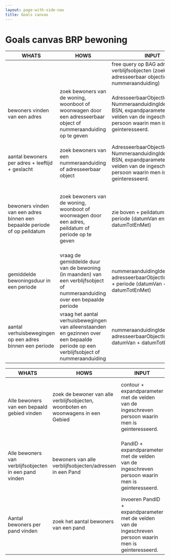 ```yaml
---
layout: page-with-side-nav
title: Goals canvas
---
```


# Goals canvas BRP bewoning

| WHATS                                                                     | HOWS                                                                                                                                    | INPUT                                                                                                                                                           | OUTPUT                                                                                                                                                                                                                                                                     | GOALS                                                                                                               | STORIES |
| ------------------------------------------------------------------------- | --------------------------------------------------------------------------------------------------------------------------------------- | --------------------------------------------------------------------------------------------------------------------------------------------------------------- | -------------------------------------------------------------------------------------------------------------------------------------------------------------------------------------------------------------------------------------------------------------------------- | ------------------------------------------------------------------------------------------------------------------- | ------- |
|                                                                           |                                                                                                                                         | free query op BAG adressen en verblijfsobjecten (zoeken adresseerbaar objectidentificatie, nummeraanduiding)                                                    | nummeraanduiding, adresseerbaarObjectIdentificatie                                                                                                                                                                                                                         | nummeraanduiding of adresseerbaarObjectIdentificatie vinden om bewoningen te raadplegen                             |         |
| bewoners vinden van een adres                                             | zoek bewoners van de woning, woonboot of woonwagen door een adresseerbaar object of nummeraanduiding op te geven                        | AdresseerbaarObjectIdentificatie, NummeraanduidingIdentificatie of BSN, expandparameter met de velden van de ingeschreven persoon waarin men is geinteresseerd. | Collectie van de bewoners die nu op deze verblijfsplaats zijn ingeschreven in de vorm van expandable ingeschreven personen + functieadres (woonadres of briefadres).                                                                                                       | bewoners en breifadreshouders van een verblijfsobject, standplaats ligplaats of nummeraanduiding vinden             | [464](https://github.com/BRP-API/Haal-Centraal-BRP-bevragen/issues/464){:target="_blank"}, [465](https://github.com/BRP-API/Haal-Centraal-BRP-bevragen/issues/465){:target="_blank"}, BUS28, BUS11, BUS33, BUS31 |
| aantal bewoners per adres + leeftijd + geslacht                           | zoek bewoners van een nummeraanduiding of adresseerbaar object                                                                          | AdresseerbaarObjectIdentificatie, NummeraanduidingIdentificatie of BSN, expandparameter met de velden van de ingeschreven persoon waarin men is geinteresseerd. | Collectie  van de bewoners die nu op deze verblijfsplaats zijn ingeschreven in de vorm van expandable ingeschreven personen + functieadres. Aantal met woonadres kan door client worden geteld                                                                             | aantal bewoners + leeftijd + geslacht vinden                                                                        | [454](https://github.com/BRP-API/Haal-Centraal-BRP-bevragen/issues/454){:target="_blank"}, BUS30 |
| bewoners vinden van een adres binnen een bepaalde periode of op peildatum | zoek bewoners van de woning, woonboot of woonwagen door een adres, peildatum of periode op te geven                                     | zie boven + peildatum of + periode (datumVan en datumTotEnMet)                                                                                                  | Collectie van bewoners van het adresseerbaarObject of nummeraanduiding die op de opgegeven peildatum of periode op deze verblijfsplaats wonen/woonden in de vorm van een expandable ingeschreven persoon + bij elke bewoner de periode dat hij/zij er woonde +functieadres | bewoners van een verblijfsobject, standplaats ligplaats, nummeraanduiding vinden op peildatum of binnen een periode | [224](https://github.com/BRP-API/Haal-Centraal-BRP-bevragen/issues/224){:target="_blank"}, BUS26, BUS21, BUS19, BUS11, BUS7, BUS33 |
| gemiddelde bewoningsduur in een periode                                   | vraag de gemiddelde duur van de bewoning (in maanden) van een verblijfsobject of nummeraanduiding over een bepaalde periode             | nummeraanduidingIdentificatie of adresseerbaarObjectIdentificatie + periode (datumVan + datumTotEnMet)                                                          | verloop op een verblijfsobject in gemiddelde bewoningsduur in maanden binnen de opgegeven periode. Ingeschreven personen op briefadres zijn uitgesloten.                                                                                                                   | gemiddelde bewoningsduur bepalen                                                                                    | [403](https://github.com/BRP-API/Haal-Centraal-BRP-bevragen/issues/403){:target="_blank"}|
| aantal verhuisbewegingen op een adres binnen een periode                  | vraag het aantal verhuisbewegingen van  alleenstaanden en gezinnen over een bepaalde periode op een verblijfsobject of nummeraanduiding | nummeraanduidingIdentificatie of adresseerbaarObjectIdentificatie+ datumVan + datumTotEnMet                                                                     | aantal inverhuizingen van gezin/alleenstaande + aantal uitverhuizingen van gezin/alleenstaande op een verblijfsobject of nummerAanduiding. Ingeschreven personen op briefadres zijn uitgesloten.                                                                           | aantal verhuisbewegingen op een verblijfsobject of adres vinden binnen een periode                                  | [251](https://github.com/BRP-API/Haal-Centraal-BRP-bevragen/issues/251){:target="_blank"}, [201](https://github.com/BRP-API/Haal-Centraal-BRP-bevragen/issues/201){:target="_blank"}|

| WHATS                                                                     | HOWS                                                                                                                                    | INPUT                                                                                                                                                           | OUTPUT                                                                                                                                                                                                                                                                     | GOALS                                                                                                               | STORIES |
| ------------------------------------------------------------------------- | --------------------------------------------------------------------------------------------------------------------------------------- | --------------------------------------------------------------------------------------------------------------------------------------------------------------- | -------------------------------------------------------------------------------------------------------------------------------------------------------------------------------------------------------------------------------------------------------------------------- | ------------------------------------------------------------------------------------------------------------------- | ------- |
| Alle bewoners van een bepaald gebied vinden                               | zoek de bewoner van alle verblijfsobjecten, woonboten en woonwagens in een Gebied<br>                                                   | contour + expandparameter met de velden van de ingeschreven persoon waarin men is geinteresseerd.                                                               | reeks van adressen met bewoners (functieadres + expandable ingeschreven persoon)                                                                                                                                                                                           | alle adressen met hun bewoners binnen een contour                                                                   | [463](https://github.com/BRP-API/Haal-Centraal-BRP-bevragen/issues/463){:target="_blank"}, [456](https://github.com/BRP-API/Haal-Centraal-BRP-bevragen/issues/456){:target="_blank"}|
| Alle bewoners van verblijfsobjecten in een pand vinden                    | bewoners van alle verblijfsobjecten/adressen in een Pand<br>                                                                            | PandID + expandparameter met de velden van de ingeschreven persoon waarin men is geinteresseerd. <br>                                                           | reeks van adressen met bewoners (functieadres + expandable ingeschreven persoon)                                                                                                                                                                                           | Alle adressen en hun bewoners in pand vinden om aan te schrijven                                                    | [410](https://github.com/BRP-API/Haal-Centraal-BRP-bevragen/issues/410){:target="_blank"}, BUS14 |
| Aantal bewoners per pand vinden                                           | zoek het aantal bewoners van een pand                                                                                                   | invoeren PandID + expandparameter met de velden van de ingeschreven persoon waarin men is geinteresseerd. <br>                                                  | aantal bewoners van het pand (functieadres + expandable ingeschreven persoon)                                                                                                                                                                                              | Aantal bewoners van een pand vinden                                                                                 | [266](https://github.com/BRP-API/Haal-Centraal-BRP-bevragen/issues/266){:target="_blank"}|
